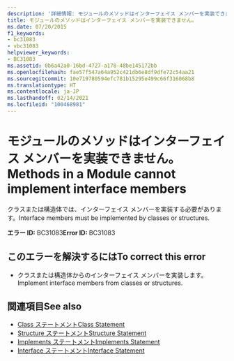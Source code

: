 ```yaml
---
description: '詳細情報: モジュールのメソッドはインターフェイス メンバーを実装できません'
title: モジュールのメソッドはインターフェイス メンバーを実装できません。
ms.date: 07/20/2015
f1_keywords:
- bc31083
- vbc31083
helpviewer_keywords:
- BC31083
ms.assetid: 0b6a42a0-16bd-4727-a178-48be145172bb
ms.openlocfilehash: fae57f547a64a952c421db6e8df9dfe72c54aa21
ms.sourcegitcommit: 10e719780594efc781b15295e499c66f316068b8
ms.translationtype: HT
ms.contentlocale: ja-JP
ms.lasthandoff: 02/14/2021
ms.locfileid: "100468981"
---
```

# <a name="methods-in-a-module-cannot-implement-interface-members"></a><span data-ttu-id="287e9-103">モジュールのメソッドはインターフェイス メンバーを実装できません。</span><span class="sxs-lookup"><span data-stu-id="287e9-103">Methods in a Module cannot implement interface members</span></span>

<span data-ttu-id="287e9-104">クラスまたは構造体では、インターフェイス メンバーを実装する必要があります。</span><span class="sxs-lookup"><span data-stu-id="287e9-104">Interface members must be implemented by classes or structures.</span></span>  
  
 <span data-ttu-id="287e9-105">**エラー ID:** BC31083</span><span class="sxs-lookup"><span data-stu-id="287e9-105">**Error ID:** BC31083</span></span>  
  
## <a name="to-correct-this-error"></a><span data-ttu-id="287e9-106">このエラーを解決するには</span><span class="sxs-lookup"><span data-stu-id="287e9-106">To correct this error</span></span>  
  
- <span data-ttu-id="287e9-107">クラスまたは構造体からのインターフェイス メンバーを実装します。</span><span class="sxs-lookup"><span data-stu-id="287e9-107">Implement interface members from classes or structures.</span></span>  
  
## <a name="see-also"></a><span data-ttu-id="287e9-108">関連項目</span><span class="sxs-lookup"><span data-stu-id="287e9-108">See also</span></span>

- [<span data-ttu-id="287e9-109">Class ステートメント</span><span class="sxs-lookup"><span data-stu-id="287e9-109">Class Statement</span></span>](../language-reference/statements/class-statement.md)
- [<span data-ttu-id="287e9-110">Structure ステートメント</span><span class="sxs-lookup"><span data-stu-id="287e9-110">Structure Statement</span></span>](../language-reference/statements/structure-statement.md)
- [<span data-ttu-id="287e9-111">Implements ステートメント</span><span class="sxs-lookup"><span data-stu-id="287e9-111">Implements Statement</span></span>](../language-reference/statements/implements-statement.md)
- [<span data-ttu-id="287e9-112">Interface ステートメント</span><span class="sxs-lookup"><span data-stu-id="287e9-112">Interface Statement</span></span>](../language-reference/statements/interface-statement.md)
